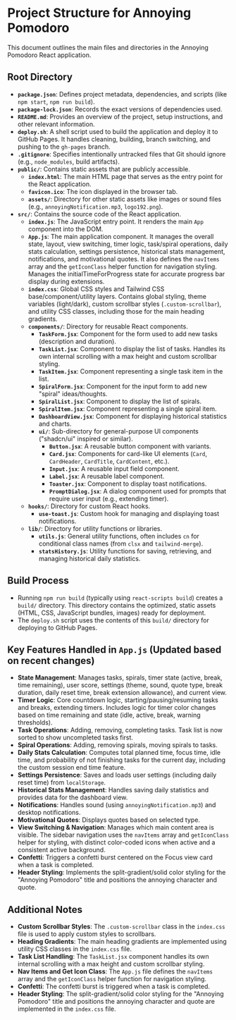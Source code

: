 # Project Structure for Annoying Pomodoro

This document outlines the main files and directories in the Annoying Pomodoro React application.

## Root Directory

-   **`package.json`**: Defines project metadata, dependencies, and scripts (like `npm start`, `npm run build`).
-   **`package-lock.json`**: Records the exact versions of dependencies used.
-   **`README.md`**: Provides an overview of the project, setup instructions, and other relevant information.
-   **`deploy.sh`**: A shell script used to build the application and deploy it to GitHub Pages. It handles cleaning, building, branch switching, and pushing to the `gh-pages` branch.
-   **`.gitignore`**: Specifies intentionally untracked files that Git should ignore (e.g., `node_modules`, build artifacts).
-   **`public/`**: Contains static assets that are publicly accessible.
    -   **`index.html`**: The main HTML page that serves as the entry point for the React application.
    -   **`favicon.ico`**: The icon displayed in the browser tab.
    -   **`assets/`**: Directory for other static assets like images or sound files (e.g., `annoyingNotification.mp3`, `logo192.png`).
-   **`src/`**: Contains the source code of the React application.
    -   **`index.js`**: The JavaScript entry point. It renders the main `App` component into the DOM.
    -   **`App.js`**: The main application component. It manages the overall state, layout, view switching, timer logic, task/spiral operations, daily stats calculation, settings persistence, historical stats management, notifications, and motivational quotes. It also defines the `navItems` array and the `getIconClass` helper function for navigation styling. Manages the initialTimeForProgress state for accurate progress bar display during extensions.
    -   **`index.css`**: Global CSS styles and Tailwind CSS base/component/utility layers. Contains global styling, theme variables (light/dark), custom scrollbar styles (`.custom-scrollbar`), and utility CSS classes, including those for the main heading gradients.
    -   **`components/`**: Directory for reusable React components.
        -   **`TaskForm.jsx`**: Component for the form used to add new tasks (description and duration).
        -   **`TaskList.jsx`**: Component to display the list of tasks. Handles its own internal scrolling with a max height and custom scrollbar styling.
        -   **`TaskItem.jsx`**: Component representing a single task item in the list.
        -   **`SpiralForm.jsx`**: Component for the input form to add new "spiral" ideas/thoughts.
        -   **`SpiralList.jsx`**: Component to display the list of spirals.
        -   **`SpiralItem.jsx`**: Component representing a single spiral item.
        -   **`DashboardView.jsx`**: Component for displaying historical statistics and charts.
        -   **`ui/`**: Sub-directory for general-purpose UI components ("shadcn/ui" inspired or similar).
            -   **`Button.jsx`**: A reusable button component with variants.
            -   **`Card.jsx`**: Components for card-like UI elements (`Card`, `CardHeader`, `CardTitle`, `CardContent`, etc.).
            -   **`Input.jsx`**: A reusable input field component.
            -   **`Label.jsx`**: A reusable label component.
            -   **`Toaster.jsx`**: Component to display toast notifications.
            -   **`PromptDialog.jsx`**: A dialog component used for prompts that require user input (e.g., extending timer).
    -   **`hooks/`**: Directory for custom React hooks.
        -   **`use-toast.js`**: Custom hook for managing and displaying toast notifications.
    -   **`lib/`**: Directory for utility functions or libraries.
        -   **`utils.js`**: General utility functions, often includes `cn` for conditional class names (from `clsx` and `tailwind-merge`).
        -   **`statsHistory.js`**: Utility functions for saving, retrieving, and managing historical daily statistics.

## Build Process

-   Running `npm run build` (typically using `react-scripts build`) creates a `build/` directory. This directory contains the optimized, static assets (HTML, CSS, JavaScript bundles, images) ready for deployment.
-   The `deploy.sh` script uses the contents of this `build/` directory for deploying to GitHub Pages.

## Key Features Handled in `App.js` (Updated based on recent changes)

-   **State Management**: Manages tasks, spirals, timer state (active, break, time remaining), user score, settings (theme, sound, quote type, break duration, daily reset time, break extension allowance), and current view.
-   **Timer Logic**: Core countdown logic, starting/pausing/resuming tasks and breaks, extending timers. Includes logic for timer color changes based on time remaining and state (idle, active, break, warning thresholds).
-   **Task Operations**: Adding, removing, completing tasks. Task list is now sorted to show uncompleted tasks first.
-   **Spiral Operations**: Adding, removing spirals, moving spirals to tasks.
-   **Daily Stats Calculation**: Computes total planned time, focus time, idle time, and probability of not finishing tasks for the current day, including the custom session end time feature.
-   **Settings Persistence**: Saves and loads user settings (including daily reset time) from `localStorage`.
-   **Historical Stats Management**: Handles saving daily statistics and provides data for the dashboard view.
-   **Notifications**: Handles sound (using `annoyingNotification.mp3`) and desktop notifications.
-   **Motivational Quotes**: Displays quotes based on selected type.
-   **View Switching & Navigation**: Manages which main content area is visible. The sidebar navigation uses the `navItems` array and `getIconClass` helper for styling, with distinct color-coded icons when active and a consistent active background.
-   **Confetti**: Triggers a confetti burst centered on the Focus view card when a task is completed.
-   **Header Styling**: Implements the split-gradient/solid color styling for the "Annoying Pomodoro" title and positions the annoying character and quote.

## Additional Notes

-   **Custom Scrollbar Styles**: The `.custom-scrollbar` class in the `index.css` file is used to apply custom styles to scrollbars.
-   **Heading Gradients**: The main heading gradients are implemented using utility CSS classes in the `index.css` file.
-   **Task List Handling**: The `TaskList.jsx` component handles its own internal scrolling with a max height and custom scrollbar styling.
-   **Nav Items and Get Icon Class**: The `App.js` file defines the `navItems` array and the `getIconClass` helper function for navigation styling.
-   **Confetti**: The confetti burst is triggered when a task is completed.
-   **Header Styling**: The split-gradient/solid color styling for the "Annoying Pomodoro" title and positions the annoying character and quote are implemented in the `index.css` file. 